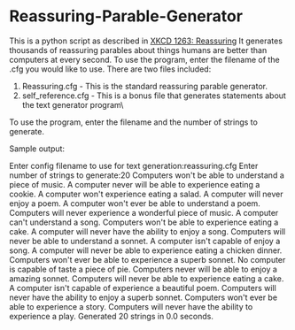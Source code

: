 # Reassuring-Parable-Generator
This is a python script as described in [XKCD 1263: Reassuring](https://xkcd.com/1263/)
It generates thousands of reassuring parables about things humans are better than computers at every second.
To use the program, enter the filename of the .cfg you would like to use.
There are two files included:
1. Reassuring.cfg - This is the standard reassuring parable generator.
2. self_reference.cfg - This is a bonus file that generates statements about the text generator program\

To use the program, enter the filename and the number of strings to generate.

Sample output:

Enter config filename to use for text generation:reassuring.cfg
Enter number of strings to generate:20
Computers won't be able to understand a piece of music.
A computer never will be able to experience eating a cookie.
A computer won't experience eating a salad.
A computer will never enjoy a poem.
A computer won't ever be able to understand a poem.
Computers will never experience a wonderful piece of music.
A computer can't understand a song.
Computers won't be able to experience eating a cake.
A computer will never have the ability to enjoy a song.
Computers will never be able to understand a sonnet.
A computer isn't capable of enjoy a song.
A computer will never be able to experience eating a chicken dinner.
Computers won't ever be able to experience a superb sonnet.
No computer is capable of taste a piece of pie.
Computers never will be able to enjoy a amazing sonnet.
Computers will never be able to experience eating a cake.
A computer isn't capable of experience a beautiful poem.
Computers will never have the ability to enjoy a superb sonnet.
Computers won't ever be able to experience a story.
Computers will never have the ability to experience a play.
Generated 20 strings in 0.0 seconds.
